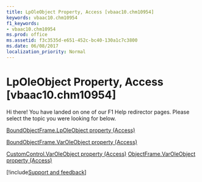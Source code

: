 ```yaml
---
title: LpOleObject Property, Access [vbaac10.chm10954]
keywords: vbaac10.chm10954
f1_keywords:
- vbaac10.chm10954
ms.prod: office
ms.assetid: f3c3535d-e651-452c-bc40-130a1c7c3800
ms.date: 06/08/2017
localization_priority: Normal
---
```



# LpOleObject Property, Access [vbaac10.chm10954]

Hi there! You have landed on one of our F1 Help redirector pages. Please select the topic you were looking for below.

[BoundObjectFrame.LpOleObject property (Access)](http://msdn.microsoft.com/library/0e016e4f-8951-04b6-d8fe-00dba757b04e%28Office.15%29.aspx)

[BoundObjectFrame.VarOleObject property (Access)](http://msdn.microsoft.com/library/3e1a6a95-d238-45ba-172d-1a1b22fb37be%28Office.15%29.aspx)

[CustomControl.VarOleObject property (Access)](http://msdn.microsoft.com/library/7de5433c-a2da-bb8e-35d2-9c7aae1ff2cd%28Office.15%29.aspx)
[ObjectFrame.VarOleObject property (Access)](http://msdn.microsoft.com/library/e04e769d-07fb-dacc-aa70-ddd3a064d785%28Office.15%29.aspx)

[!include[Support and feedback](~/includes/feedback-boilerplate.md)]
